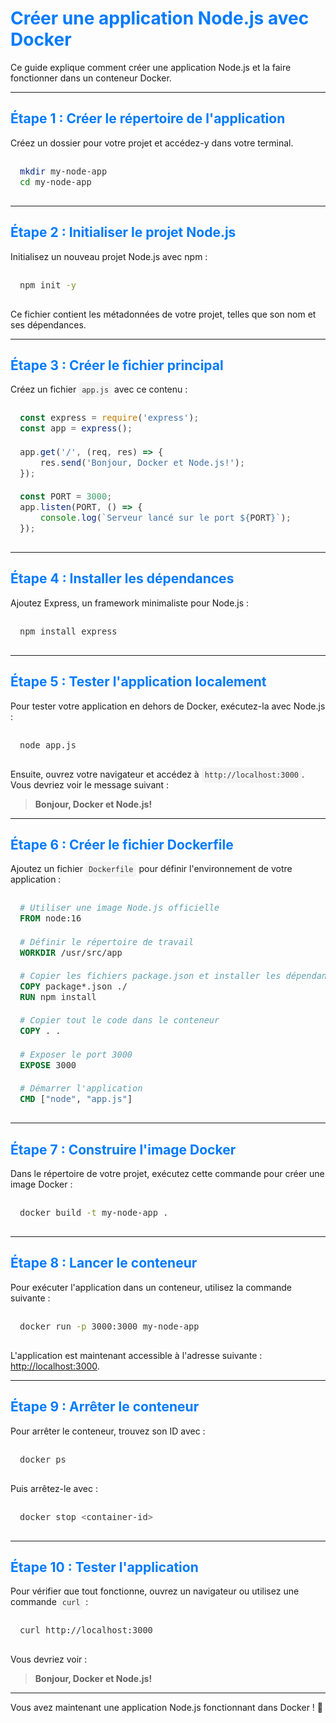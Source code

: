 # Créer une application Node.js avec Docker

<style>
code {
  background-color: #f4f4f4;
  color: #333;
  padding: 5px;
  border-radius: 5px;
}
pre {
  background-color: #000;
  color: #ffffff;
  padding: 15px;
  margin: 15px 0;
  border-radius: 10px;
  font-size: 16px;
  line-height: 1.5;
}
h1, h2, h3 {
  color: #007BFF;
}
</style>

Ce guide explique comment créer une application Node.js et la faire fonctionner dans un conteneur Docker.

---

## **Étape 1 : Créer le répertoire de l'application**
Créez un dossier pour votre projet et accédez-y dans votre terminal.

```bash
mkdir my-node-app
cd my-node-app
```

---

## **Étape 2 : Initialiser le projet Node.js**
Initialisez un nouveau projet Node.js avec npm :

```bash
npm init -y
```

Ce fichier contient les métadonnées de votre projet, telles que son nom et ses dépendances.

---

## **Étape 3 : Créer le fichier principal**
Créez un fichier `app.js` avec ce contenu :

```javascript
const express = require('express');
const app = express();

app.get('/', (req, res) => {
    res.send('Bonjour, Docker et Node.js!');
});

const PORT = 3000;
app.listen(PORT, () => {
    console.log(`Serveur lancé sur le port ${PORT}`);
});
```

---

## **Étape 4 : Installer les dépendances**
Ajoutez Express, un framework minimaliste pour Node.js :

```bash
npm install express
```

---

## **Étape 5 : Tester l'application localement**
Pour tester votre application en dehors de Docker, exécutez-la avec Node.js :

```bash
node app.js
```

Ensuite, ouvrez votre navigateur et accédez à `http://localhost:3000`. Vous devriez voir le message suivant :

> **Bonjour, Docker et Node.js!**

---

## **Étape 6 : Créer le fichier Dockerfile**
Ajoutez un fichier `Dockerfile` pour définir l'environnement de votre application :

```Dockerfile
# Utiliser une image Node.js officielle
FROM node:16

# Définir le répertoire de travail
WORKDIR /usr/src/app

# Copier les fichiers package.json et installer les dépendances
COPY package*.json ./
RUN npm install

# Copier tout le code dans le conteneur
COPY . .

# Exposer le port 3000
EXPOSE 3000

# Démarrer l'application
CMD ["node", "app.js"]
```

---

## **Étape 7 : Construire l'image Docker**
Dans le répertoire de votre projet, exécutez cette commande pour créer une image Docker :

```bash
docker build -t my-node-app .
```

---

## **Étape 8 : Lancer le conteneur**
Pour exécuter l'application dans un conteneur, utilisez la commande suivante :

```bash
docker run -p 3000:3000 my-node-app
```

L'application est maintenant accessible à l'adresse suivante : [http://localhost:3000](http://localhost:3000).

---

## **Étape 9 : Arrêter le conteneur**
Pour arrêter le conteneur, trouvez son ID avec :

```bash
docker ps
```

Puis arrêtez-le avec :

```bash
docker stop <container-id>
```

---

## **Étape 10 : Tester l'application**
Pour vérifier que tout fonctionne, ouvrez un navigateur ou utilisez une commande `curl` :

```bash
curl http://localhost:3000
```

Vous devriez voir :

> **Bonjour, Docker et Node.js!**

---

Vous avez maintenant une application Node.js fonctionnant dans Docker ! 🎉